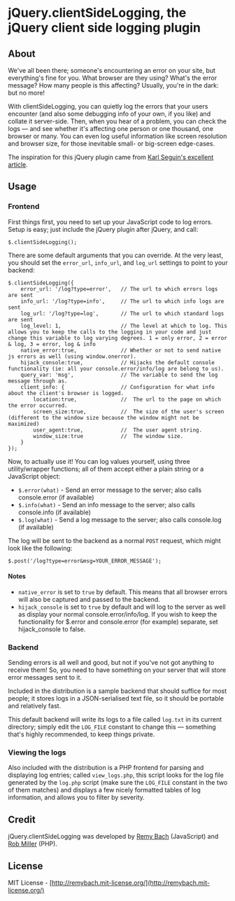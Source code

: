 # jQuery.clientSideLogging, the jQuery client side logging plugin

## About

We've all been there; someone's encountering an error on your site, but everything's fine for you. What browser are they using? What's the error message? How many people is this affecting? Usually, you're in the dark: but no more!

With clientSideLogging, you can quietly log the errors that your users encounter (and also some debugging info of your own, if you like) and collate it server-side. Then, when you hear of a problem, you can check the logs — and see whether it's affecting one person or one thousand, one browser or many. You can even log useful information like screen resolution and browser size, for those inevitable small- or big-screen edge-cases.

The inspiration for this jQuery plugin came from [Karl Seguin's excellent article](http://openmymind.net/2012/4/4/You-Really-Should-Log-Client-Side-Error/).

## Usage

### Frontend

First things first, you need to set up your JavaScript code to log errors. Setup is easy; just include the jQuery plugin after jQuery, and call:

	$.clientSideLogging();

There are some default arguments that you can override. At the very least, you should set the `error_url`, `info_url`, and `log_url` settings to point to your backend:

	$.clientSideLogging({
		error_url: '/log?type=error',	// The url to which errors logs are sent
		info_url: '/log?type=info',		// The url to which info logs are sent
		log_url: '/log?type=log',		// The url to which standard logs are sent
		log_level: 1,					// The level at which to log. This allows you to keep the calls to the logging in your code and just change this variable to log varying degrees. 1 = only error, 2 = error & log, 3 = error, log & info
		native_error:true,				// Whether or not to send native js errors as well (using window.onerror).
		hijack_console:true,			// Hijacks the default console functionality (ie: all your console.error/info/log are belong to us).
		query_var: 'msg',				// The variable to send the log message through as.
		client_info: {					// Configuration for what info about the client's browser is logged.
			location:true,				//	The url to the page on which the error occurred.
			screen_size:true,			//	The size of the user's screen (different to the window size because the window might not be maximized)
			user_agent:true,			//	The user agent string.
			window_size:true			//	The window size.
		}
	});

Now, to actually use it! You can log values yourself, using three utility/wrapper functions; all of them accept either a plain string or a JavaScript object:

* `$.error(what)` - Send an error message to the server; also calls console.error (if available)
* `$.info(what)` - Send an info message to the server; also calls console.info (if available)
* `$.log(what)` - Send a log message to the server; also calls console.log (if available)

The log will be sent to the backend as a normal `POST` request, which might look like the following:

	$.post('/log?type=error&msg=YOUR_ERROR_MESSAGE');

#### Notes

* `native_error` is set to `true` by default. This means that all browser errors will also be captured and passed to the backend.
* `hijack_console` is set to `true` by default and will log to the server as well as display your normal console.error/info/log. If you wish to keep the functionality for $.error and console.error (for example) separate, set hijack_console to false.

### Backend

Sending errors is all well and good, but not if you've not got anything to receive them! So, you need to have something on your server that will store error messages sent to it.

Included in the distribution is a sample backend that should suffice for most people; it stores logs in a JSON-serialised text file, so it should be portable and relatively fast.

This default backend will write its logs to a file called `log.txt` in its current directory; simply edit the `LOG_FILE` constant to change this — something that's highly recommended, to keep things private.

### Viewing the logs

Also included with the distribution is a PHP frontend for parsing and displaying log entries; called `view_logs.php`, this script looks for the log file generated by the `log.php` script (make sure the `LOG_FILE` constant in the two of them matches) and displays a few nicely formatted tables of log information, and allows you to filter by severity.

## Credit

jQuery.clientSideLogging was developed by [Remy Bach](https://github.com/remybach) (JavaScript) and [Rob Miller](https://github.com/robmiller) (PHP).

## License

MIT License - [http://remybach.mit-license.org/](http://remybach.mit-license.org/)
